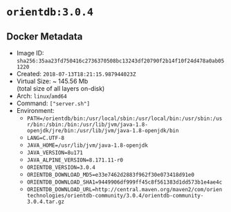 # `orientdb:3.0.4`

## Docker Metadata

- Image ID: `sha256:35aa23fd750416c2736370508bc13243df20790f2b14f10f24d478a0ab051220`
- Created: `2018-07-13T18:21:15.987944023Z`
- Virtual Size: ~ 145.56 Mb  
  (total size of all layers on-disk)
- Arch: `linux`/`amd64`
- Command: `["server.sh"]`
- Environment:
  - `PATH=/orientdb/bin:/usr/local/sbin:/usr/local/bin:/usr/sbin:/usr/bin:/sbin:/bin:/usr/lib/jvm/java-1.8-openjdk/jre/bin:/usr/lib/jvm/java-1.8-openjdk/bin`
  - `LANG=C.UTF-8`
  - `JAVA_HOME=/usr/lib/jvm/java-1.8-openjdk`
  - `JAVA_VERSION=8u171`
  - `JAVA_ALPINE_VERSION=8.171.11-r0`
  - `ORIENTDB_VERSION=3.0.4`
  - `ORIENTDB_DOWNLOAD_MD5=e33e7462d2883f962f30e073418d91e0`
  - `ORIENTDB_DOWNLOAD_SHA1=9449906df999ff45c8f561383d1dd573b1e4ae4c`
  - `ORIENTDB_DOWNLOAD_URL=http://central.maven.org/maven2/com/orientechnologies/orientdb-community/3.0.4/orientdb-community-3.0.4.tar.gz`
